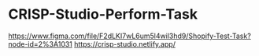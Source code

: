 # CRISP-Studio-Perform-Task
 https://www.figma.com/file/F2dLKI7wL6um5l4wil3hd9/Shopify-Test-Task?node-id=2%3A1031
https://crisp-studio.netlify.app/
